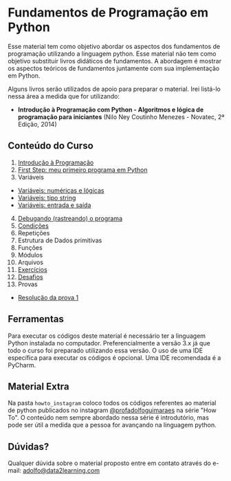 # Fundamentos de Programação em Python

Esse material tem como objetivo abordar os aspectos dos fundamentos de programação utilizando a linguagem python. Esse material não tem como objetivo substituir livros didáticos de fundamentos. A abordagem é mostrar os aspectos teóricos de fundamentos juntamente com sua implementação em Python.

Alguns livros serão utilizados de apoio para preparar o material. Irei listá-lo nessa área a medida que for utilizando: 

* **Introdução à Programação com Python - Algoritmos e lógica de programação para iniciantes** (Nilo Ney Coutinho Menezes - Novatec, 2ª Edição, 2014)

## Conteúdo do Curso

1. [Introdução à Programação](https://nbviewer.jupyter.org/github/adolfoguimaraes/learningpython/blob/master/programming_introduction/01_Introducao.ipynb)
2. [First Step: meu primeiro programa em Python](https://nbviewer.jupyter.org/github/adolfoguimaraes/learningpython/blob/master/programming_introduction/02_FirstStep.ipynb)
3. Variáveis
 - [Variáveis: numéricas e lógicas](https://nbviewer.jupyter.org/github/adolfoguimaraes/learningpython/blob/master/programming_introduction/03_Variaveis_numerica_logica.ipynb)
 - [Variáveis: tipo string](https://nbviewer.jupyter.org/github/adolfoguimaraes/learningpython/blob/master/programming_introduction/03_Variaveis_string.ipynb)
 - [Variáveis: entrada e saída](https://nbviewer.jupyter.org/github/adolfoguimaraes/learningpython/blob/master/programming_introduction/03_Variaveis_entrada_saida.ipynb)
4. [Debugando (rastreando) o programa](https://nbviewer.jupyter.org/github/adolfoguimaraes/learningpython/blob/master/programming_introduction/04_debugando.ipynb)
5. [Condições](https://nbviewer.jupyter.org/github/adolfoguimaraes/learningpython/blob/master/programming_introduction/05_Condicoes.ipynb) 
6. Repetições 
7. Estrutura de Dados primitivas
8. Funções
9. Módulos
10. Arquivos
11. [Exercícios](https://nbviewer.jupyter.org/github/adolfoguimaraes/learningpython/blob/master/programming_introduction/100_exercicios.ipynb)
12. [Desafios](https://nbviewer.jupyter.org/github/adolfoguimaraes/learningpython/blob/master/programming_introduction/101_Desafios.ipynb)
13. Provas
 - [Resolução da prova 1](https://nbviewer.jupyter.org/github/adolfoguimaraes/learningpython/blob/master/programming_introduction/200_Prova1.ipynb)

## Ferramentas

Para executar os códigos deste material é necessário ter a linguagem Python instalada no computador. Preferencialmente a versão 3.x já que todo o curso foi preparado utilizando essa versão. O uso de uma IDE específica para executar os códigos é opcional. Uma IDE recomendada é a PyCharm. 

## Material Extra

Na pasta `howto_instagram` coloco todos os códigos referentes ao material de python publicados no instagram [@profadolfoguimaraes](http://www.instagram.com/profadolfoguimaraes) na série "How To". O conteúdo nem sempre abordado nessa série é introdutório, mas pode ser útil a medida que a pessoa for avançando na linguagem python.

## Dúvidas? 

Qualquer dúvida sobre o material proposto entre em contato através do e-mail: adolfo@data2learning.com 